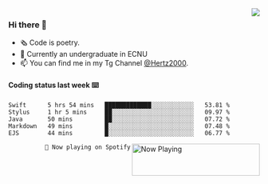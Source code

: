 <img  align="right" src="https://github-readme-stats.vercel.app/api?username=BillChen2K&show_icons=true&count_private=true&hide_title=true">

### Hi there 👋

- 🗞 Code is poetry.
- 🌱 Currently an undergraduate in ECNU
- 📫 You can find me in my Tg Channel [@Hertz2000](https://t.me/Hertz2000).

#### Coding status last week ⌨️

<!--START_SECTION:waka-->
```text
Swift      5 hrs 54 mins   █████████████░░░░░░░░░░░░   53.81 % 
Stylus     1 hr 5 mins     ██░░░░░░░░░░░░░░░░░░░░░░░   09.97 % 
Java       50 mins         ██░░░░░░░░░░░░░░░░░░░░░░░   07.72 % 
Markdown   49 mins         █░░░░░░░░░░░░░░░░░░░░░░░░   07.48 % 
EJS        44 mins         █░░░░░░░░░░░░░░░░░░░░░░░░   06.77 %
```
<!--END_SECTION:waka-->


<div>
<a href="https://spotify-now-playing.billchen2k.vercel.app/now-playing?open">
   <img align="right" src="https://spotify-now-playing.billchen2k.vercel.app/now-playing" width="256" height="64" alt="Now Playing">
</a>
</div>

<div>
<p align="right"><code>🎵 Now playing on Spotify</code></p>
</div>

<!--
**BillChen2K/BillChen2K** is a ✨ _special_ ✨ repository because its `README.md` (this file) appears on your GitHub profile.

Here are some ideas to get you started:

- 🔭 I’m currently working on ...
- 🌱 I’m currently learning ...
- 👯 I’m looking to collaborate on ...
- 🤔 I’m looking for help with ...
- 💬 Ask me about ...
- 📫 How to reach me: ...
- 😄 Pronouns: ...
- ⚡ Fun fact: ...
-->
